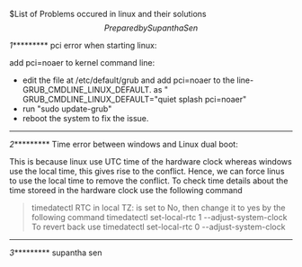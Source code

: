 $$$$$List of Problems occured in linux and their solutions
$$Prepared by Supantha Sen$$

*1**********
pci error when starting linux:

add pci=noaer to kernel command line:
- edit the file at /etc/default/grub and add pci=noaer to the line- GRUB_CMDLINE_LINUX_DEFAULT. as " GRUB_CMDLINE_LINUX_DEFAULT="quiet splash pci=noaer"
- run "sudo update-grub"
- reboot the system to fix the issue.
---------------------------------------------------------------------------------------------------------------------------------------------------------


*2**********
Time error between windows and Linux dual boot:

This is because linux use UTC time of the hardware clock whereas windows use the local time, this gives rise to the conflict.
Hence, we can force linus to use the local time to remove the conflict.
To check time details about the time storeed in the hardware clock use the following command 
>timedatectl
RTC in local TZ: is set to No, then change it to yes by the following command
>timedatectl set-local-rtc 1 --adjust-system-clock
To revert back use
>timedatectl set-local-rtc 0 --adjust-system-clock
______________________________________________________________________________________________________________________________


*3**********
supantha sen
